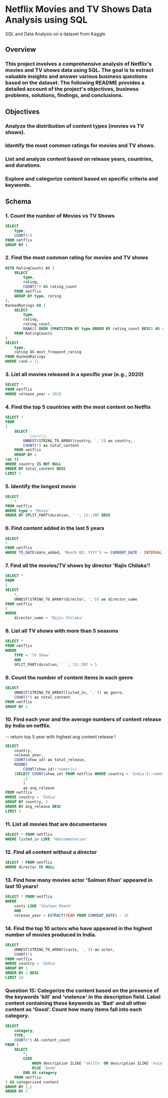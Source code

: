 # Netflix Movies and TV Shows Data Analysis using SQL
SQL and Data Analysis on a dataset from Kaggle

## Overview
### This project involves a comprehensive analysis of Netflix's movies and TV shows data using SQL. The goal is to extract valuable insights and answer various business questions based on the dataset. The following README provides a detailed account of the project's objectives, business problems, solutions, findings, and conclusions.

## Objectives
### Analyze the distribution of content types (movies vs TV shows).
### Identify the most common ratings for movies and TV shows.
### List and analyze content based on release years, countries, and durations.
### Explore and categorize content based on specific criteria and keywords.

## Schema
### 1. Count the number of Movies vs TV Shows
```sql
SELECT 
	type,
	COUNT(*)
FROM netflix
GROUP BY 1
```

### 2. Find the most common rating for movies and TV shows
```sql
WITH RatingCounts AS (
    SELECT 
        type,
        rating,
        COUNT(*) AS rating_count
    FROM netflix
    GROUP BY type, rating
),
RankedRatings AS (
    SELECT 
        type,
        rating,
        rating_count,
        RANK() OVER (PARTITION BY type ORDER BY rating_count DESC) AS rank
    FROM RatingCounts
)
SELECT 
    type,
    rating AS most_frequent_rating
FROM RankedRatings
WHERE rank = 1;
```

### 3. List all movies released in a specific year (e.g., 2020)
```sql
SELECT * 
FROM netflix
WHERE release_year = 2020
```

### 4. Find the top 5 countries with the most content on Netflix
``` sql
SELECT * 
FROM
(
	SELECT 
		-- country,
		UNNEST(STRING_TO_ARRAY(country, ',')) as country,
		COUNT(*) as total_content
	FROM netflix
	GROUP BY 1
)as t1
WHERE country IS NOT NULL
ORDER BY total_content DESC
LIMIT 5
```

### 5. Identify the longest movie
```sql
SELECT 
	*
FROM netflix
WHERE type = 'Movie'
ORDER BY SPLIT_PART(duration, ' ', 1)::INT DESC
```

### 6. Find content added in the last 5 years
```sql
SELECT
*
FROM netflix
WHERE TO_DATE(date_added, 'Month DD, YYYY') >= CURRENT_DATE - INTERVAL '5 years'
```

### 7. Find all the movies/TV shows by director 'Rajiv Chilaka'!
```sql
SELECT *
FROM
(
SELECT 
	*,
	UNNEST(STRING_TO_ARRAY(director, ',')) as director_name
FROM netflix
)
WHERE 
	director_name = 'Rajiv Chilaka'
```


### 8. List all TV shows with more than 5 seasons
```sql
SELECT *
FROM netflix
WHERE 
	TYPE = 'TV Show'
	AND
	SPLIT_PART(duration, ' ', 1)::INT > 5
```

### 9. Count the number of content items in each genre
```sql
SELECT 
	UNNEST(STRING_TO_ARRAY(listed_in, ',')) as genre,
	COUNT(*) as total_content
FROM netflix
GROUP BY 1
```

### 10. Find each year and the average numbers of content release by India on netflix. 
-- return top 5 year with highest avg content release !
```sql
SELECT 
	country,
	release_year,
	COUNT(show_id) as total_release,
	ROUND(
		COUNT(show_id)::numeric/
	(SELECT COUNT(show_id) FROM netflix WHERE country = 'India')::numeric * 100 
		,2
		)
		as avg_release
FROM netflix
WHERE country = 'India' 
GROUP BY country, 2
ORDER BY avg_release DESC 
LIMIT 5
```

### 11. List all movies that are documentaries
```sql
SELECT * FROM netflix
WHERE listed_in LIKE '%Documentaries'
```


### 12. Find all content without a director
```sql
SELECT * FROM netflix
WHERE director IS NULL
```

### 13. Find how many movies actor 'Salman Khan' appeared in last 10 years!
```sql
SELECT * FROM netflix
WHERE 
	casts LIKE '%Salman Khan%'
	AND 
	release_year > EXTRACT(YEAR FROM CURRENT_DATE) - 10
```

### 14. Find the top 10 actors who have appeared in the highest number of movies produced in India.
```sql
SELECT 
	UNNEST(STRING_TO_ARRAY(casts, ',')) as actor,
	COUNT(*)
FROM netflix
WHERE country = 'India'
GROUP BY 1
ORDER BY 2 DESC
LIMIT 10
```

### Question 15: Categorize the content based on the presence of the keywords 'kill' and 'violence' in the description field. Label content containing these keywords as 'Bad' and all other content as 'Good'. Count how many items fall into each category.
```sql
SELECT 
    category,
	TYPE,
    COUNT(*) AS content_count
FROM (
    SELECT 
		*,
        CASE 
            WHEN description ILIKE '%kill%' OR description ILIKE '%violence%' THEN 'Bad'
            ELSE 'Good'
        END AS category
    FROM netflix
) AS categorized_content
GROUP BY 1,2
ORDER BY 2
```

